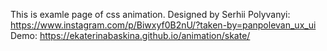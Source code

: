 This is examle page of css animation.
Designed by Serhii Polyvanyi: https://www.instagram.com/p/Biwxyf0B2nU/?taken-by=panpolevan_ux_ui
Demo: https://ekaterinabaskina.github.io/animation/skate/
